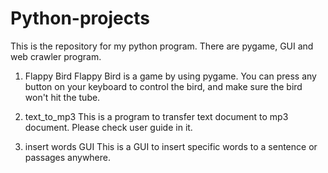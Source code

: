 # Python-projects
This is the repository for my python program. There are pygame, GUI and web crawler program.

1. Flappy Bird
Flappy Bird is a game by using pygame. You can press any button on your keyboard to control the bird, and make sure the bird won't hit the tube.

2. text_to_mp3
This is a program to transfer text document to mp3 document. Please check user guide in it.

3. insert words GUI
This is a GUI to insert specific words to a sentence or passages anywhere. 
